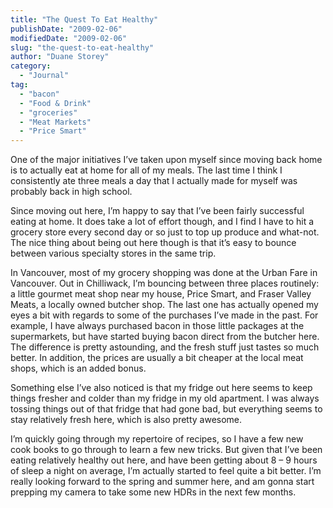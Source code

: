 ```yaml
---
title: "The Quest To Eat Healthy"
publishDate: "2009-02-06"
modifiedDate: "2009-02-06"
slug: "the-quest-to-eat-healthy"
author: "Duane Storey"
category:
  - "Journal"
tag:
  - "bacon"
  - "Food & Drink"
  - "groceries"
  - "Meat Markets"
  - "Price Smart"
---
```


One of the major initiatives I’ve taken upon myself since moving back home is to actually eat at home for all of my meals. The last time I think I consistently ate three meals a day that I actually made for myself was probably back in high school.

Since moving out here, I’m happy to say that I’ve been fairly successful eating at home. It does take a lot of effort though, and I find I have to hit a grocery store every second day or so just to top up produce and what-not. The nice thing about being out here though is that it’s easy to bounce between various specialty stores in the same trip.

In Vancouver, most of my grocery shopping was done at the Urban Fare in Vancouver. Out in Chilliwack, I’m bouncing between three places routinely: a little gourmet meat shop near my house, Price Smart, and Fraser Valley Meats, a locally owned butcher shop. The last one has actually opened my eyes a bit with regards to some of the purchases I’ve made in the past. For example, I have always purchased bacon in those little packages at the supermarkets, but have started buying bacon direct from the butcher here. The difference is pretty astounding, and the fresh stuff just tastes so much better. In addition, the prices are usually a bit cheaper at the local meat shops, which is an added bonus.

Something else I’ve also noticed is that my fridge out here seems to keep things fresher and colder than my fridge in my old apartment. I was always tossing things out of that fridge that had gone bad, but everything seems to stay relatively fresh here, which is also pretty awesome.

I’m quickly going through my repertoire of recipes, so I have a few new cook books to go through to learn a few new tricks. But given that I’ve been eating relatively healthy out here, and have been getting about 8 – 9 hours of sleep a night on average, I’m actually started to feel quite a bit better. I’m really looking forward to the spring and summer here, and am gonna start prepping my camera to take some new HDRs in the next few months.